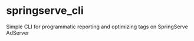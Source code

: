 # springserve_cli
Simple CLI for programmatic reporting and optimizing tags on SpringServe AdServer
